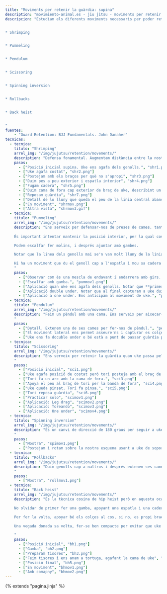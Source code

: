```yaml
---
title: "Moviments per retenir la guàrdia: supina"
description: "movimiento-animal.es - jiu jitsu - moviments per retenir la guàrdia des de supina"
descripcion: "Estudiam els diferents moviments necessaris per poder retenir la guàrdia des de supina.


* Shrimping


* Pummeling


* Pendulum


* Scissoring


* Spinning inversion


* Rollbacks


* Back heist


"
fuentes:
    - "Guard Retention: BJJ Fundamentals. John Danaher"
tecnicas:
  - tecnica:
    titulo: "Shrimping"
    arrel_img: "/img/jujutsu/retention/movements/"
    description: "Defensa fonamental. Augmentam distància entre la nostra pelvis i uke per reposar sa guàrdia. Uke vol apropar-se, tori vol tenir distància." 
    pasos:
      - ["Posició inicial supina. Uke ens agafa dels genolls.", "shr1.png"]
      - ["Uke agafa costat", "shr2.png"]
      - ["Postejam amb els braços per què no s'apropi", "shr3.png"]
      - ["Duim pes a peu exterior i espatla interior", "shr4.png"]
      - ["Fugam cadera", "shr5.png"]
      - ["Duim cama de fora cap exterior de braç de uke, describint un cercle.", "shr6.png"]
      - ["Reposam guàrdia", "shr7.png"]
      - ["Detall de lo lluny que queda el peu de la linia central abans de fer la gamba", "shr8.png"]
      - ["En moviment", "shrmov.png"]      
      - ["Altra vista", "shrmov3.gif"]   
  - tecnica:
    titulo: "Pummeling"
    arrel_img: "/img/jujutsu/retention/movements/"
    description: "Ens serveix per defensar-nos de preses de cames, tant per dalt com quan uke les creua per baix.
    
    És important intentar mantenir la posició interior, per la qual cosa podem passar es peus per dins o per fora dels braços de uke.

    Podem escalfar fer molins, i després ajuntar amb gambes.

    Notar que la linea dels genolls mai se'n van molt lluny de la linia de la pelvis ja que axiò debilita la posició.

    Hi ha un moviment que du el genoll cap a l'espatla i mou sa cadera i un altra de rotació de les cames. 
    " 
    pasos:
      - ["Observar com és una mescla de endavant i endarrera amb girs. La pelvis sempre acompanya el moviment.", "pummov0.png"]
      - ["Escalfar amb gamba.", "pummov1.png"]
      - ["Aplicació quan uke ens agafa dels genolls. Notar que **primer treim la pelvis cap enfora** per fer espai i després giram la cama.Sempre buscam la posició interior.", "pummov2.png"]
      - ["Aplicació double under. Notar que al final capturam a uke duient el genoll cap a naltros.", "pummov3.png"]
      - ["Aplicació a one under. Ens anticipam al moviment de uke.", "pummov4.png"]
  - tecnica:
    titulo: "Pendulum"
    arrel_img: "/img/jujutsu/retention/movements/"
    description: "Feim un pèndul amb una cama. Ens serveix per aixecar-nos ràpidament d'enterra, és a dir, passar de posició supina a asseguda.
    " 
    pasos:
      - ["Detall. Extenem una de ses cames per fer-nos de pèndul.", "penmov0.png"]
      - ["El moviment lateral ens permet asseure'ns i capturar es colçe de uke.", "penmov2.png"]
      - ["Uke ens fa docuble under o bé està a punt de passar guàrdia per fora. Una cama per dins i una altra per fora. Estiram cama de dins i feim pèndul pressionant sobre es colçe de uke.", "penmov1.png"]
  - tecnica:
    titulo: "Scissoring"
    arrel_img: "/img/jujutsu/retention/movements/"
    description: "Ens serveix per retenir la guàrdia quan uke passa pel costat. Apoyam la cama de fora al seu braç de dins. Feim una connexió temporal fent pinsa. Mon anam de uke i reposam. Hi ha que practicar molt aquesta tècnica.
    " 
    pasos:
      - ["Posició inicial", "sci1.png"]
      - ["Uke agafa posició de costat però tori posteja amb el braç de dins", "sci2.png"]
      - ["Tori fa un arc amb la cama de fora.", "sci3.png"]
      - ["Apoya el peu al braç de tori per la banda de fora", "sci4.png"]
      - ["Uke queda pinsat. Tori fa pinsa.", "sci5.png"]
      - ["Tori reposa guàrdia", "sci6.png"]
      - ["Practicar solo", "scimov1.png"]
      - ["Aplicació: Leg drag", "scimov2.png"]
      - ["Aplicació: Toreando", "scimov3.png"]
      - ["Aplicació: One under", "scimov4.png"]
  - tecnica:
    titulo: "Spinning inversion"
    arrel_img: "/img/jujutsu/retention/movements/"
    description: "És un canvi de direcció de 180 graus per seguir a uke quan es canvia ràpidament de puesto.
    " 
    pasos:
      - ["Mostra", "spimov1.png"]
      - ["Postejam i rotam sobre la nostra esquena usant a uke de soport en comptes d'enterra", "spimov2.png"]
  - tecnica:
    titulo: "Rollbacks"
    arrel_img: "/img/jujutsu/retention/movements/"
    description: "Duim genolls cap a naltros i després extenem ses cames. Hem de ser capaçós de mantenir sa postura per un temps llarg mentre intentam reposar postura. S'usa quan uke ens agafa des calçons per baix en double under i ens dona sa volta.
    " 
    pasos:
      - ["Mostra", "rollmov1.png"]
  - tecnica:
    titulo: "Back heist"
    arrel_img: "/img/jujutsu/retention/movements/"
    description: "És la tècnica cosina de hip heist però en aquesta ocasió partim de posició supina. Feim una gamba seguida d'estisores i capturam una de les cames de uke en tortuga.

    No olvidar de primer fer una gamba, apoyant una espatla i una cadera; no fer tisores amb esquena enterra ja que no serveix.

    Per fer la volta, apoyar bé els colçes al cos, si no, es propi braç de baix impideix que donem sa volta.

    Una vegada donada sa volta, fer-se ben compacte per evitar que uke ens caçi.

    " 
    pasos:
      - ["Posició inicial", "bh1.png"]
      - ["Gamba", "bh2.png"]
      - ["Preparam tisores", "bh3.png"]
      - ["Feim tisores i ens anam a tortuga, agafant la cama de uke", "bh4.png"]
      - ["Posició final", "bh5.png"]      
      - ["En moviment", "bhmov1.png"]
      - ["Amb comapny", "bhmov2.png"]
---
```

{% extends  "pagina.jinja" %}